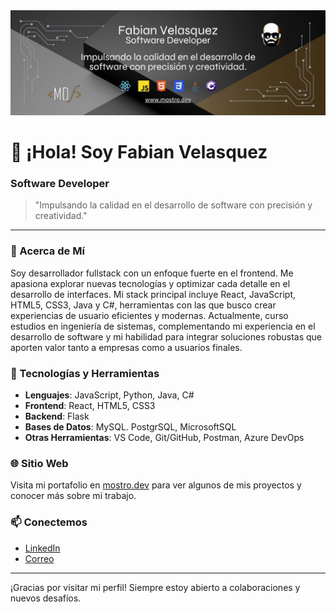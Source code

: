 <img src="BannerGitHub.jpg">

# 👋 ¡Hola! Soy Fabian Velasquez

### Software Developer

> "Impulsando la calidad en el desarrollo de software con precisión y creatividad."

---

### 🚀 Acerca de Mí

Soy desarrollador fullstack con un enfoque fuerte en el frontend. Me apasiona explorar nuevas tecnologías y optimizar cada detalle en el desarrollo de interfaces. Mi stack principal incluye React, JavaScript, HTML5, CSS3, Java y C#, herramientas con las que busco crear experiencias de usuario eficientes y modernas. Actualmente, curso estudios en ingeniería de sistemas, complementando mi experiencia en el desarrollo de software y mi habilidad para integrar soluciones robustas que aporten valor tanto a empresas como a usuarios finales.

### 🔧 Tecnologías y Herramientas

- **Lenguajes**: JavaScript, Python, Java, C#
- **Frontend**: React, HTML5, CSS3
- **Backend**: Flask
- **Bases de Datos**: MySQL. PostgrSQL, MicrosoftSQL
- **Otras Herramientas**: VS Code, Git/GitHub, Postman, Azure DevOps

### 🌐 Sitio Web

Visita mi portafolio en [mostro.dev](https://www.mostro.dev) para ver algunos de mis proyectos y conocer más sobre mi trabajo.

### 📫 Conectemos

- [LinkedIn](https://www.linkedin.com/in/fabianvegadev)
- [Correo](fabianvegadev@gmail.com)

---

¡Gracias por visitar mi perfil! Siempre estoy abierto a colaboraciones y nuevos desafíos.
